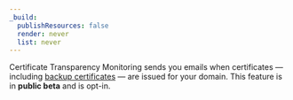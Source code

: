 ```yaml
---
_build:
  publishResources: false
  render: never
  list: never
---
```


Certificate Transparency Monitoring sends you emails when certificates — including [backup certificates](/ssl/edge-certificates/universal-ssl/#backup-certificates) — are issued for your domain. This feature is in **public beta** and is opt-in.
